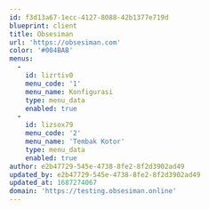 ```yaml
---
id: f3d13a67-1ecc-4127-8088-42b1377e719d
blueprint: client
title: Obsesiman
url: 'https://obsesiman.com'
color: '#004BAB'
menus:
  -
    id: lizrtiv0
    menu_code: '1'
    menu_name: Konfigurasi
    type: menu_data
    enabled: true
  -
    id: lizsox79
    menu_code: '2'
    menu_name: 'Tembak Kotor'
    type: menu_data
    enabled: true
author: e2b47729-545e-4738-8fe2-8f2d3902ad49
updated_by: e2b47729-545e-4738-8fe2-8f2d3902ad49
updated_at: 1687274067
domain: 'https://testing.obsesiman.online'
---
```

